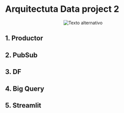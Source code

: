 # Arquitectuta Data project 2

<p align="center">
    <img src="/Users/adrianacamposnarvaez/Documents/GitHub/DataProject2_BlablaCar/imagenes/arquitectura.png" alt="Texto alternativo"/>
</p>


## 1. Productor

## 2. PubSub

## 3. DF

## 4. Big Query 

## 5. Streamlit


